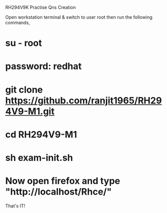 RH294V9K Practise Qns Creation

Open workstation terminal & switch to user root then run the following commands,
# su - root
# password: redhat
# git clone https://github.com/ranjit1965/RH294V9-M1.git
# cd RH294V9-M1
# sh exam-init.sh

# Now open firefox and type "http://localhost/Rhce/"

That's IT!

